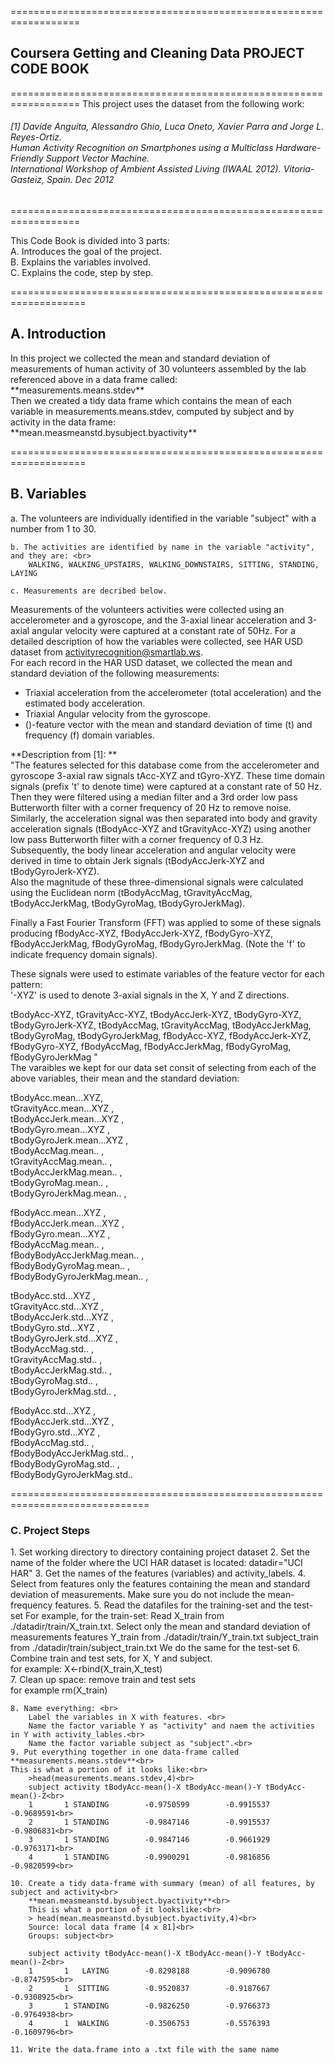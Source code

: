 ==================================================================
<h2> Coursera Getting and Cleaning Data PROJECT <br>
				CODE BOOK  </h2>
==================================================================
This project uses the dataset from the following work:<br>
<h6>[1] Davide Anguita, Alessandro Ghio, Luca Oneto, Xavier Parra and Jorge L. Reyes-Ortiz. <br>
Human Activity Recognition on Smartphones using a Multiclass Hardware-Friendly Support Vector Machine. <br>
International Workshop of Ambient Assisted Living (IWAAL 2012). Vitoria-Gasteiz, Spain. Dec 2012</h6>
==================================================================

This Code Book is divided into 3 parts:<br>
	A. Introduces the goal of the project.<br>
	B. Explains the variables involved.<br>
	C. Explains the code, step by step.<br>
	

===================================================================
<h2>A. Introduction </h2>
In this project we collected the mean and standard deviation of measurements
of human activity of 30 volunteers assembled by the lab referenced above in a data frame called:<br>
**measurements.means.stdev** <br>
Then we created a tidy data frame which contains the mean of each variable in 
measurements.means.stdev, computed by subject and by activity in the data frame:<br>
**mean.measmeanstd.bysubject.byactivity**


===================================================================
<h2>B. Variables</h2>
	a. The volunteers are individually identified in the variable "subject" with a number from 1 to 30.

	b. The activities are identified by name in the variable "activity", and they are: <br>
		WALKING, WALKING_UPSTAIRS, WALKING_DOWNSTAIRS, SITTING, STANDING, LAYING

	c. Measurements are decribed below.
	
Measurements of the volunteers activities were collected using an accelerometer and a gyroscope, and the 3-axial linear acceleration and 3-axial angular velocity were captured at a constant rate of 50Hz. For a detailed description of how the variables were collected, see HAR USD dataset from activityrecognition@smartlab.ws.  
For each record in the HAR USD dataset, we collected the mean and standard deviation of 
the following measurements:<br>
- Triaxial acceleration from the accelerometer (total acceleration) and the estimated body acceleration.
- Triaxial Angular velocity from the gyroscope. 
- ()-feature vector with the mean and standard deviation of time (t) and frequency (f) domain variables. 

**Description from [1]: **<br>
"The features selected for this database come from the accelerometer and gyroscope 3-axial
raw signals tAcc-XYZ and tGyro-XYZ. These time domain signals (prefix 't' to denote time)
were captured at a constant rate of 50 Hz. Then they were filtered using a median filter 
and a 3rd order low pass Butterworth filter with a corner frequency of 20 Hz to remove noise. 
Similarly, the acceleration signal was then separated into body and gravity acceleration signals 
(tBodyAcc-XYZ and tGravityAcc-XYZ) 
using another low pass Butterworth filter with a corner frequency of 0.3 Hz.
<br>
Subsequently, the body linear acceleration and angular velocity were derived in time to obtain Jerk signals 
(tBodyAccJerk-XYZ and tBodyGyroJerk-XYZ). <br>
Also the magnitude of these three-dimensional signals were calculated using the Euclidean norm 
(tBodyAccMag, tGravityAccMag, tBodyAccJerkMag, tBodyGyroMag, tBodyGyroJerkMag). <br>

Finally a Fast Fourier Transform (FFT) was applied to some of these signals producing 
fBodyAcc-XYZ, fBodyAccJerk-XYZ, fBodyGyro-XYZ, fBodyAccJerkMag, fBodyGyroMag, fBodyGyroJerkMag. 
(Note the 'f' to indicate frequency domain signals). <br>

These signals were used to estimate variables of the feature vector for each pattern:  <br>
'-XYZ' is used to denote 3-axial signals in the X, Y and Z directions.<br>

tBodyAcc-XYZ, tGravityAcc-XYZ, tBodyAccJerk-XYZ, tBodyGyro-XYZ, tBodyGyroJerk-XYZ,
tBodyAccMag, tGravityAccMag, tBodyAccJerkMag, tBodyGyroMag, tBodyGyroJerkMag,
fBodyAcc-XYZ, fBodyAccJerk-XYZ, fBodyGyro-XYZ, fBodyAccMag, fBodyAccJerkMag,
fBodyGyroMag, fBodyGyroJerkMag
"<br>
The varaibles we kept for our data set consit of selecting from each of the above variables,
their mean and the standard deviation: <br>

tBodyAcc.mean...XYZ,<br>
tGravityAcc.mean...XYZ ,<br>
tBodyAccJerk.mean...XYZ , <br>
tBodyGyro.mean...XYZ , <br>
tBodyGyroJerk.mean...XYZ , <br> 
tBodyAccMag.mean.. , <br>
tGravityAccMag.mean.. ,  <br> 
tBodyAccJerkMag.mean.. , <br>
tBodyGyroMag.mean.. , <br>
tBodyGyroJerkMag.mean..  ,<br> 

fBodyAcc.mean...XYZ ,  <br>
fBodyAccJerk.mean...XYZ , <br>
fBodyGyro.mean...XYZ ,  <br>
fBodyAccMag.mean.. , <br>
fBodyBodyAccJerkMag.mean.. ,<br> 
fBodyBodyGyroMag.mean.. , <br>
fBodyBodyGyroJerkMag.mean.. , <br>

tBodyAcc.std...XYZ ,<br>
tGravityAcc.std...XYZ , <br>
tBodyAccJerk.std...XYZ , <br>
tBodyGyro.std...XYZ , <br>
tBodyGyroJerk.std...XYZ , <br>
tBodyAccMag.std.. , <br>
tGravityAccMag.std.. , <br>
tBodyAccJerkMag.std.. ,<br>
tBodyGyroMag.std.. , <br>
tBodyGyroJerkMag.std.. , <br>

fBodyAcc.std...XYZ ,  <br>
fBodyAccJerk.std...XYZ , <br>
fBodyGyro.std...XYZ ,  <br>
fBodyAccMag.std.. ,  <br>
fBodyBodyAccJerkMag.std.. ,<br> 
fBodyBodyGyroMag.std.. ,  <br>
fBodyBodyGyroJerkMag.std.. <br>


==============================================================================

<h3>C. Project Steps</h3>
	1. Set working directory to directory containing project dataset
	2. Set the name of the folder where the UCI HAR dataset is located: datadir="UCI HAR"
	3. Get the names of the features (variables) and activity_labels. 
	4. Select from features only the features containing the mean and standard deviation of
		measurements. Make sure you do not include the mean-frequency features.
	5. Read the datafiles for the training-set and the test-set
		For example, for the train-set:
		Read X_train from ./datadir/train/X_train.txt.
			Select only the mean and standard deviation of measurements features
		Y_train from ./datadir/train/Y_train.txt
		subject_train from ./datadir/train/subject_train.txt
		We do the same for the test-set
	6. Combine train and test sets, for X, Y and subject.<br>
		for example: X<-rbind(X_train,X_test)<br>
	7. Clean up space: remove train and test sets<br>
		for example rm(X_train)<br>
		
	8. Name everything: <br>
		Label the variables in X with features. <br>
		Name the factor variable Y as "activity" and naem the activities in Y with activity_lables.<br>
		Name the factor variable subject as "subject".<br>
	9. Put everything together in one data-frame called **measurements.means.stdev**<br>
	This is what a portion of it looks like:<br>
		>head(measurements.means.stdev,4)<br>
		subject activity tBodyAcc-mean()-X tBodyAcc-mean()-Y tBodyAcc-mean()-Z<br>
		1       1 STANDING        -0.9750599        -0.9915537        -0.9689591<br>
		2       1 STANDING        -0.9847146        -0.9915537        -0.9806831<br>
		3       1 STANDING        -0.9847146        -0.9661929        -0.9763171<br>
		4       1 STANDING        -0.9900291        -0.9816856        -0.9820599<br>
		
	10. Create a tidy data-frame with summary (mean) of all features, by subject and activity<br>
		**mean.measmeanstd.bysubject.byactivity**<br>
		This is what a portion of it lookslike:<br>
		> head(mean.measmeanstd.bysubject.byactivity,4)<br>
		Source: local data frame [4 x 81]<br>
		Groups: subject<br>

		subject activity tBodyAcc-mean()-X tBodyAcc-mean()-Y tBodyAcc-mean()-Z<br>
		1       1   LAYING        -0.8298188        -0.9096780        -0.8747595<br>
		2       1  SITTING        -0.9520837        -0.9187667        -0.9308925<br>
		3       1 STANDING        -0.9826250        -0.9766373        -0.9764938<br>
		4       1  WALKING        -0.3506753        -0.5576393        -0.1609796<br>

	11. Write the data.frame into a .txt file with the same name
	
